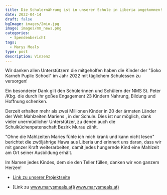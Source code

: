 ```yaml
---
title: Die Schulernährung ist in unserer Schule in Liberia angekommen!
date: 2022-04-14
draft: false
bgImage: images/2mio.jpg
image: images/mm_news.png
categories:
  - Spendenbericht
tags:
  - Marys Meals
type: post
description: Vinzenz
---
```

<!--more-->
Wir danken allen Unterstützern die mitgeholfen haben die Kinder der "Soko Karneh Puplic School" 
im Jahr 2022 mit täglichem Schulessen zu versorgen!
 <!--more-->
Ein besonderer Dank gilt den  Schülerinnen und Schülern der NMS St. Peter /Kbg. die durch ihr goßes Engagement
23 Kindern Nahrung, Bildung und Hoffnung schenken.
 
Derzeit erhalten mehr als zwei Millionen Kinder in 20 der ärmsten Länder der Welt Mahlzeiten Mariens , in der Schule.
Dies ist nur möglich, dank vieler unermüdlicher Unterstützer, zu denen auch die Schulküchenpatenschaft Bezirk Murau zählt.
 
"Ohne die Mahlzeiten Maries fühle ich mich krank und kann nicht lesen" berichtet die zwöljährige Hawa aus Liberia
und erinnert uns daran, dass wir mit ganzer Kraft weiterarbeiten, damit jedes hungernde Kind eine Mahlzeit am Ort seiner Ausbildung erhält.
 
Im Namen jedes Kindes, dem sie den Teller füllen, danken wir von ganzem Herzen!

* [Link zu unserer Projektseite](https://www.vinzi-wuestenrose.at/causes/50_schulkuechenpatenschaft/)

* [Link zu www.marysmeals.at](www.marysmeals.at)
